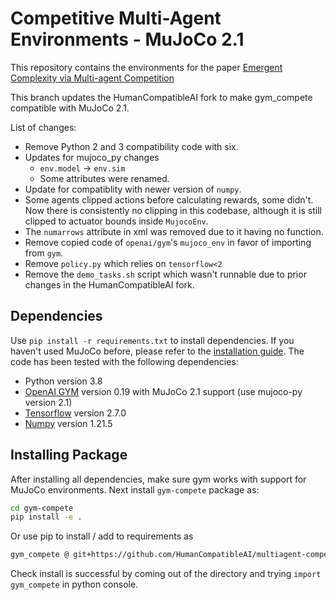 # Competitive Multi-Agent Environments - MuJoCo 2.1

This repository contains the environments for the paper [Emergent Complexity via Multi-agent Competition](https://arxiv.org/abs/1710.03748)

This branch updates the HumanCompatibleAI fork to make gym_compete compatible with MuJoCo 2.1.

List of changes:
- Remove Python 2 and 3 compatibility code with six.
- Updates for mujoco_py changes
  - `env.model` -> `env.sim`
  - Some attributes were renamed.
- Update for compatiblity with newer version of `numpy`.
- Some agents clipped actions before calculating rewards, some didn't. Now there is consistently no clipping in this codebase, although it is still clipped to actuator bounds inside `MujocoEnv`.
- The `numarrows` attribute in xml was removed due to it having no function.
- Remove copied code of `openai/gym`'s `mujoco_env` in favor of importing from `gym`.
- Remove `policy.py` which relies on `tensorflow<2`
- Remove the `demo_tasks.sh` script which wasn't runnable due to prior changes in the HumanCompatibleAI fork.

## Dependencies
Use `pip install -r requirements.txt` to install dependencies. If you haven't used MuJoCo before, please refer to the [installation guide](https://github.com/openai/mujoco-py).
The code has been tested with the following dependencies:
* Python version 3.8
* [OpenAI GYM](https://github.com/openai/gym) version 0.19 with MuJoCo 2.1 support (use mujoco-py version 2.1)
* [Tensorflow](https://www.tensorflow.org/versions/r1.1/install/) version 2.7.0
* [Numpy](https://scipy.org/install.html) version 1.21.5

## Installing Package
After installing all dependencies, make sure gym works with support for MuJoCo environments.
Next install `gym-compete` package as:
```bash
cd gym-compete
pip install -e .
```

Or use pip to install / add to requirements as
```bash
gym_compete @ git+https://github.com/HumanCompatibleAI/multiagent-competition.git@mujoco21
```
Check install is successful by coming out of the directory and trying `import gym_compete` in python console.

